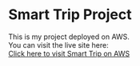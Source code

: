 # Smart Trip Project

This is my project deployed on AWS.  
You can visit the live site here:  
[Click here to visit Smart Trip on AWS](http://smart-trip-frontend.s3-website.eu-north-1.amazonaws.com)
